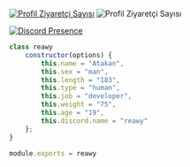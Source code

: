 [![Profil Ziyaretçi Sayısı](https://camo.githubusercontent.com/79e21e1f3b6760ba54534381b279b5b9abc06995f10840ccf9c30aa6be441fab/68747470733a2f2f70726f66696c652d636f756e7465722e676c697463682e6d652f7261766761722f636f756e742e737667)](https://github.com/reawyxd)
![Profil Ziyaretçi Sayısı](https://komarev.com/ghpvc/?username=reawyxd&color=blueviolet&label=Profil%20Ziyaret%C3%A7i%20Say%C4%B1s%C4%B1%3A%200)

[![Discord Presence](https://lanyard-profile-readme.vercel.app/api/391938117919047680?hideDiscrim=true)](https://discord.com/users/391938117919047680)








```js
class reawy
    constructor(options) {
        this.name = "Atakan",
        this.sex = "man",
        this.length = "183",
        this.type = "human",
        this.job = "developer",
        this.weight = "75",
        this.age = "19",
        this.discord.name = "reawy"
    };
}

module.exports = reawy
